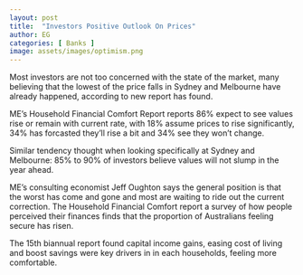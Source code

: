 ```yaml
---
layout: post
title:  "Investors Positive Outlook On Prices"
author: EG
categories: [ Banks ]
image: assets/images/optimism.png
---
```



Most investors are not too concerned with the state of the
market, many believing that the lowest of the price
falls in Sydney and Melbourne have already happened,
according to new report has found.

ME’s Household Financial Comfort Report reports 86%
expect to see values rise or remain with current rate, with 18%
assume prices to rise significantly, 34% has forcasted they’ll rise
a bit and 34% see they won’t change.

Similar tendency thought when looking specifically
at Sydney and Melbourne: 85% to 90% of investors
believe values will not slump in the
year ahead.

ME’s consulting economist Jeff Oughton says the
general position is that the worst has come and gone
and most are waiting to ride out the current correction.
The Household Financial Comfort report a survey of
how people perceived their finances finds that the
proportion of Australians feeling secure has risen.

The 15th biannual report found capital income gains, easing
cost of living and boost savings were key drivers in
in each households, feeling more comfortable.
